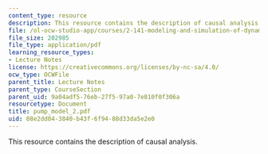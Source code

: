 ```yaml
---
content_type: resource
description: This resource contains the description of causal analysis.
file: /ol-ocw-studio-app/courses/2-141-modeling-and-simulation-of-dynamic-systems-fall-2006/08e2dd043840b43f6f9488d33da5e2e0_pump_model_2.pdf
file_size: 202985
file_type: application/pdf
learning_resource_types:
- Lecture Notes
license: https://creativecommons.org/licenses/by-nc-sa/4.0/
ocw_type: OCWFile
parent_title: Lecture Notes
parent_type: CourseSection
parent_uid: 9a04adf5-76eb-27f5-97a0-7e810f0f306a
resourcetype: Document
title: pump_model_2.pdf
uid: 08e2dd04-3840-b43f-6f94-88d33da5e2e0
---
```

This resource contains the description of causal analysis.